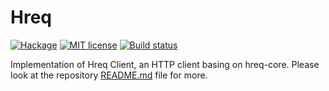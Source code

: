 # Hreq

[![Hackage](https://img.shields.io/hackage/v/hreq.svg?logo=haskell)](https://hackage.haskell.org/package/hreq)
[![MIT license](https://img.shields.io/badge/license-MIT-blue.svg)](LICENSE)
[![Build status](https://img.shields.io/travis/epicallan/hreq.svg?logo=travis)](https://travis-ci.org/epicallan/hreq)

Implementation of Hreq Client, an HTTP client basing on hreq-core. Please look at the repository [README.md](https://github.com/epicallan/hreq/blob/master/README.md) file for more.
